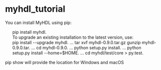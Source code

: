 # myhdl_tutorial


You can install MyHDL using pip:
<ol>
pip install myhdl. <br/>
To upgrade an existing installation to the latest version, use:<br>
pip install --upgrade myhdl. ...
tar xvf myhdl-0.9.0.tar.gz
gunzip myhdl-0.9.0.tar. ...
cd myhdl-0.9.0. ...
python setup.py install. ...
python setup.py install --home=$HOME. ...
cd myhdl/test/core > py.test.
  </ol>



pip show <package name> will provide the location for Windows and macOS


